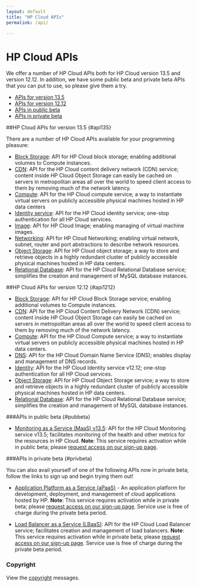 ```yaml
---
layout: default
title: "HP Cloud APIs"
permalink: /api/

---
```

# HP Cloud APIs

We offer a number of HP Cloud APIs both for HP Cloud version 13.5 and version 12.12. In addition, we have some public beta and private beta APIs that you can put to use, so please give them a try.

* [APIs for version 13.5](#api135)
* [APIs for version 12.12](#api1212)
* [APIs in public beta](#pubbeta)
* [APIs in private beta](#privbeta)


##HP Cloud APIs for version 13.5 {#api135}

There are a number of HP Cloud APIs available for your programming pleasure: 

* [Block Storage](/api/v13/block-storage/): API for HP Cloud block storage; enabling additional volumes to Compute instances.
* [CDN](/api/CDN/): API for the HP Cloud content delivery network (CDN) service; content inside HP Cloud Object Storage can easily be cached on servers in metropolitan areas all over the world to speed client access to them by removing much of the network latency.
* [Compute](/api/v13/compute/): API for the HP Cloud compute service; a way to instantiate virtual servers on publicly accessible physical machines hosted in HP data centers
* [Identity service](/api/v13/identity/): API for the HP Cloud identity service; one-stop authentication for all HP Cloud services.
* [Image](/api/v13/image/): API for HP Cloud Image; enabling managing of virtual machine images.
* [Networking](/api/v13/networking/): API for HP Cloud Networking; enabling virtual network, subnet, router and port abstractions to describe network resources.
* [Object Storage](/api/object-storage/): API for HP Cloud object storage; a way to store and retrieve objects in a highly redundant cluster of publicly accessible physical machines hosted in HP data centers. 
* [Relational Database](/api/v13/dbaas/): API for the HP Cloud Relational Database service; simplifies the creation and management of MySQL database instances.


##HP Cloud APIs for version 12.12 {#api1212}

* [Block Storage](/api/block-storage/): API for HP Cloud Block Storage service; enabling additional volumes to Compute instances.
* [CDN](/api/CDN/): API for the HP Cloud Content Delivery Network (CDN) service; content inside HP Cloud Object Storage can easily be cached on servers in metropolitan areas all over the world to speed client access to them by removing much of the network latency.
* [Compute](/api/compute/): API for the HP Cloud Compute service; a way to instantiate virtual servers on publicly accessible physical machines hosted in HP data centers.
* [DNS](/api/dns/): API for the HP Cloud Domain Name Service (DNS); enables display and management of DNS records.
* [Identity](/api/identity/): API for the HP Cloud Identity service v12.12; one-stop authentication for all HP Cloud services.
* [Object Storage](/api/object-storage/): API for HP Cloud Object Storage service; a way to store and retrieve objects in a highly redundant cluster of publicly accessible physical machines hosted in HP data centers.
* [Relational Database](/api/dbaas/): API for the HP Cloud Relational Database service; simplifies the creation and management of MySQL database instances.

###APIs in public beta {#pubbeta}

* [Monitoring as a Service (MaaS) v13.5](/api/v13/monitoring/): API for the HP Cloud Monitoring service v13.5; facilitates monitoring of the health and other metrics for the resources in HP Cloud.
  **Note**: This service requires activation while in public beta; please [request access on our sign-up page](https://account.hpcloud.com/cases/betarequest/maas).

###APIs in private beta {#privbeta}

You can also avail yourself of one of the following APIs now in private beta; follow the links to sign up and begin trying them out!

* [Application Platform as a Service (aPaaS)](/apaas/) - An application platform for development, deployment, and management of cloud applications hosted by HP.
  **Note**: This service requires activation while in private beta; please [request access on our sign-up page](http://go.hpcloud.com/PaaS-private-beta-signup). Service use is free of charge during the private beta period.

* [Load Balancer as a Service (LBaaS)](/api/lbaas/): API for the HP Cloud Load Balancer service; facilitates creation and management of load balancers.
  **Note**: This service requires activation while in private beta; please [request access on our sign-up page](https://horizon.hpcloud.com/landing/pbr/hpext:lbaas).  Service use is free of charge during the private beta period.	




### Copyright

View the [copyright](/api/v13/copyright/) messages.
